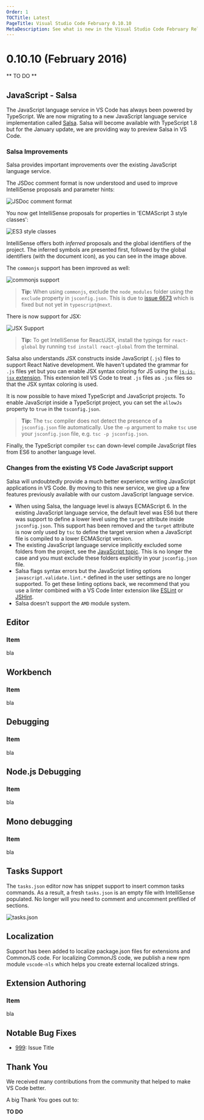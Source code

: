 ```yaml
---
Order: 1
TOCTitle: Latest
PageTitle: Visual Studio Code February 0.10.10
MetaDescription: See what is new in the Visual Studio Code February Release (0.10.10)
---
```


# 0.10.10 (February 2016)

** TO DO **

## JavaScript - Salsa

The JavaScript language service in VS Code has always been powered by TypeScript. We are now migrating to a new JavaScript language service implementation called [Salsa](https://github.com/Microsoft/TypeScript/issues/4789). Salsa will become available with TypeScript 1.8 but for the January update, we are providing way to preview Salsa in VS Code.

### Salsa Improvements

Salsa provides important improvements over the existing JavaScript language service.

The JSDoc comment format is now understood and used to improve IntelliSense proposals and parameter hints:

![JSDoc comment format](images/January/jsdoc.png)

You now get IntelliSense proposals for properties in 'ECMAScript 3 style classes':

![ES3 style classes](images/January/es3-classes.png)

IntelliSense offers both *inferred* proposals and the global identifiers of the project. The inferred symbols are presented first, followed by the global identifiers (with the document icon), as you can see in the image above.

The `commonjs` support has been improved as well:

![commonjs support](images/January/salsa-commonjs.png)

>**Tip:** When using `commonjs`, exclude the `node_modules` folder using the `exclude` property in `jsconfig.json`. This is due to [issue 6673](https://github.com/Microsoft/TypeScript/issues/6673) which is fixed but not yet in `typescript@next`.

There is now support for JSX:

![JSX Support](images/January/jsx-salsa.png)

>**Tip:** To get IntelliSense for React/JSX, install the typings for `react-global` by running `tsd install react-global` from the terminal.

Salsa also understands JSX constructs inside JavaScript (`.js`) files to support React Native development. We haven't updated the grammar for `.js` files yet but you can enable JSX syntax coloring for JS using the [`js-is-jsx` extension](https://marketplace.visualstudio.com/items?itemName=eg2.js-is-jsx). This extension tell VS Code to treat `.js` files as `.jsx` files so that the JSX syntax coloring is used.

It is now possible to have mixed TypeScript and JavaScript projects. To enable JavaScript inside a TypeScript project, you can set the `allowJs` property to `true` in the `tsconfig.json`.

>**Tip:** The `tsc` compiler does not detect the presence of a `jsconfig.json` file automatically. Use the `–p` argument to make `tsc` use your `jsconfig.json` file, e.g. `tsc -p jsconfig.json`.

Finally, the TypeScript compiler `tsc` can down-level compile JavaScript files from ES6 to another language level.

### Changes from the existing VS Code JavaScript support

Salsa will undoubtedly provide a much better experience writing JavaScript applications in VS Code. By moving to this new service, we give up a few features previously available with our custom JavaScript language service.

* When using Salsa, the language level is always ECMAScript 6. In the existing JavaScript language service, the default level was ES6 but there was support to define a lower level using the `target` attribute inside `jsconfig.json`. This support has been removed and the `target` attribute is now only used by `tsc` to define the target version when a JavaScript file is compiled to a lower ECMAScript version.
* The existing JavaScript language service implicitly excluded some folders from the project, see the [JavaScript topic](/docs/languages/javascript.md#javascript-projects-jsconfigjson). This is no longer the case and you must exclude these folders explicitly in your `jsconfig.json` file.
* Salsa flags syntax errors but the JavaScript linting options `javascript.validate.lint.*` defined in the user settings are no longer supported. To get these linting options back, we recommend that you use a linter combined with a VS Code linter extension like [ESLint](https://marketplace.visualstudio.com/items?itemName=dbaeumer.vscode-eslint) or [JSHint](https://marketplace.visualstudio.com/items?itemName=dbaeumer.jshint).
* Salsa doesn't support the `AMD` module system.


## Editor

### Item

bla

## Workbench

### Item

bla

## Debugging

### Item

bla

## Node.js Debugging

### Item

bla

## Mono debugging

### Item

bla

## Tasks Support

The `tasks.json` editor now has snippet support to insert common tasks commands. As a result, a fresh `tasks.json` is an empty file with IntelliSense populated. No longer will you need to comment and uncomment prefilled of sections.

![tasks.json](images/February/tasks-json.png)

## Localization

Support has been added to localize package.json files for extensions and CommonJS code. For localizing CommonJS code, we publish a new npm module `vscode-nls` which helps you create external localized strings.

## Extension Authoring

### Item

bla

## Notable Bug Fixes

* [999](https://github.com/Microsoft/vscode/issues/999): Issue Title

## Thank You

We received many contributions from the community that helped to make VS Code better.

A big Thank You goes out to:

**TO DO**